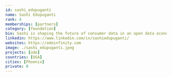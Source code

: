 ```yaml
---
id: sashi_edupuganti
name: Sashi Edupuganti
rank: 4
memberships: [partners]
category: [foundation]
bio: Sashi is shaping the future of consumer data in an open data economy. He enjoys building, transforming and growing new organizations, solutions and markets. Sashi believes in not only being good at what you do but by being GOOD to others, learning from the past, planning for the future while living in the PRESENT and being thoughtful about the FUTURE.
linkedin: https://www.linkedin.com/in/sashiedupuganti/
websites: https://odeinfinity.com
image: ./sashi_edupuganti.jpeg
projects: [ode]
countries: [USA]
cities: [Phoenix]
private: 0
---
```

